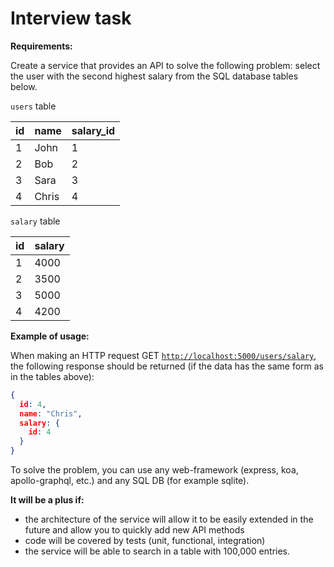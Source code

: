 # Interview task

**Requirements:**

Create a service that provides an API to solve the following problem: select the user with the second highest salary from the SQL database tables below.

`users` table

| id | name | salary_id |
| --- | --- | --- |
| 1 | John | 1 |
| 2 | Bob | 2 |
| 3 | Sara | 3 |
| 4 | Chris | 4 |

`salary` table

| id | salary |
| --- | --- |
| 1 | 4000 |
| 2 | 3500 |
| 3 | 5000 |
| 4 | 4200 |

**Example of usage:**

When making an HTTP request GET [`http://localhost:5000/users/salary`](http://localhost:5000/users/salary), the following response should be returned (if the data has the same form as in the tables above):

```json
{
  id: 4,
  name: "Chris",
  salary: {
    id: 4
  }
}
```

To solve the problem, you can use any web-framework (express, koa, apollo-graphql, etc.) and any SQL DB (for example sqlite).

**It will be a plus if:**

- the architecture of the service will allow it to be easily extended in the future and allow you to quickly add new API methods
- code will be covered by tests (unit, functional, integration)
- the service will be able to search in a table with 100,000 entries.

